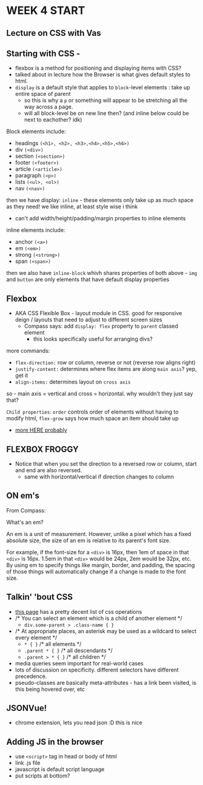 # WEEK 4 START
## Lecture on CSS with Vas
## Starting with CSS -
- flexbox is a method for positioning and displaying items with CSS?
- talked about in lecture how the Browser is what gives default styles to html. 
- `display` is a default style that applies to `block`-level elements : take up entire space of parent
  - so this is why a `p` or something will appear to be stretching all the way across a page.
  - will all block-level be on new line then? (and inline below could be next to eachother? idk)

 Block elements include:

- headings `(<h1>, <h2>, <h3>,<h4>,<h5>,<h6>)`
- div `(<div>)`
- section `(<section>)`
- footer `(<footer>)`
- article `(<article>)`
- paragraph `(<p>)`
- lists `(<ul>, <ol>)`
- nav `(<nav>)`

then we have display: `inline` - these elements only take up as much space as they need! we like inline, at least style wise i think

- can't add width/height/padding/margin properties to inline elements

inline elements include:

- anchor `(<a>)`
- em `(<em>)`
- strong `(<strong>)`
- span `(<span>)`

then we also have `inline-block` whivh shares properties of both above - `img` and `button` are only elements that have default display properties

## Flexbox
- AKA CSS Flexible Box - layout module in CSS. good for responsive deign / layouts that need to adjust to different screen sizes
  - Compass says: add `display: flex` property to `parent` classed element
    - this looks specifically useful for arranging divs?

more commands:

- `flex-direction:`   row or column, reverse or not (reverse row aligns right)
- `justify-content:`  determines where flex items are along `main axis`? yep, get it
- `align-items:`      determines layout on `cross axis`

so - main axis = vertical and cross = horizontal. why wouldn't they just say that?

`Child properties`: `order` controls order of elements without having to modify html, `flex-grow` says how much space an item should take up

- [more HERE probably](https://css-tricks.com/snippets/css/a-guide-to-flexbox/)

## FLEXBOX FROGGY
- Notice that when you set the direction to a reversed row or column, start and end are also reversed.
  - same with horizontal/vertical if direction changes to column

## ON em's
From Compass:

What's an em?

An em is a unit of measurement. However, unlike a pixel which has a fixed absolute size, the size of an em is relative to its parent's font size.

For example, if the font-size for a `<div>` is 16px, then 1em of space in that `<div>` is 16px. 1.5em in that `<div>` would be 24px, 2em would be 32px, etc. By using em to specify things like margin, border, and padding, the spacing of those things will automatically change if a change is made to the font size.

## Talkin' 'bout CSS
- [this page](https://learnxinyminutes.com/docs/css/) has a pretty decent list of css operations
- /* You can select an element which is a child of another element */
  - `div.some-parent > .class-name { }`
- /* At appropriate places, an asterisk may be used as a wildcard to select every element */
  - `* { }` /* all elements */
  - `.parent * { }` /* all descendants */
  - `.parent > * { }` /* all children */
- media queries seem important for real-world cases
- lots of discussion on specificity. different selectors have different precedence.
- pseudo-classes are basically meta-attributes - has a link been visited, is this being hovered over, etc

## JSONVue!
- chrome extension, lets you read json :D this is nice

## Adding JS in the browser
- use `<script>` tag in head or body of html
- link .js file
- javascript is default script language
- put scripts at bottom?
